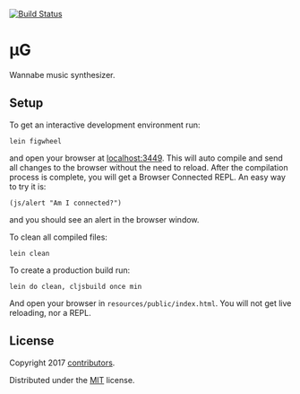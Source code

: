 [![Build Status](https://travis-ci.org/hedlx/mug.svg?branch=master)](https://travis-ci.org/hedlx/mug)

# μG 
Wannabe music synthesizer.

## Setup

To get an interactive development environment run:

    lein figwheel

and open your browser at [localhost:3449](http://localhost:3449/).
This will auto compile and send all changes to the browser without the
need to reload. After the compilation process is complete, you will
get a Browser Connected REPL. An easy way to try it is:

    (js/alert "Am I connected?")

and you should see an alert in the browser window.

To clean all compiled files:

    lein clean

To create a production build run:

    lein do clean, cljsbuild once min

And open your browser in `resources/public/index.html`. You will not
get live reloading, nor a REPL.

## License

Copyright 2017 [contributors](https://github.com/hedlx/mug/contributors).

Distributed under the [MIT](https://opensource.org/licenses/MIT) license.
